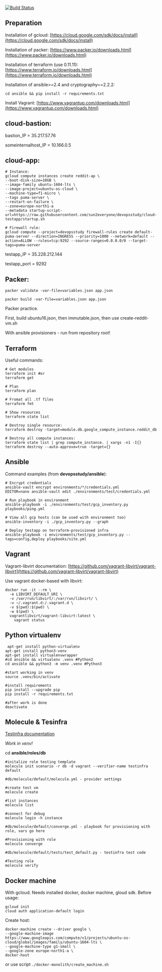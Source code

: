 [![Build Status](https://travis-ci.org/sun2everyone/devopsstudy.svg?branch=master)](https://travis-ci.org/sun2everyone/devopsstudy)

## Preparation

Installation of gcloud: [https://cloud.google.com/sdk/docs/install](https://cloud.google.com/sdk/docs/install)

Installation of packer: [https://www.packer.io/downloads.html](https://www.packer.io/downloads.html)

Installation of terraform (use 0.11.11): [https://www.terraform.io/downloads.html](https://www.terraform.io/downloads.html)

Installation of ansible>=2.4 and cryptography==2.2.2:

```
cd ansible && pip install -r requirements.txt
```

Install Vagrant: [https://www.vagrantup.com/downloads.html](https://www.vagrantup.com/downloads.html)

## cloud-bastion:

bastion_IP = 35.217.57.76

someinternalhost_IP = 10.166.0.5

## cloud-app:

```
# Instance:
gcloud compute instances create reddit-ap \
--boot-disk-size=10GB \
--image-family ubuntu-1604-lts \
--image-project=ubuntu-os-cloud \
--machine-type=f1-micro \
--tags puma-server \
--restart-on-failure \
--zone=europe-north1-a
--metadata startup-script-url=https://raw.githubusercontent.com/sun2everyone/devopsstudy/cloud-testapp/startup.sh

# Firewall rule:
gcloud compute --project=devopsstudy firewall-rules create default-puma-server --direction=INGRESS --priority=1000 --network=default --action=ALLOW --rules=tcp:9292 --source-ranges=0.0.0.0/0 --target-tags=puma-server
```

testapp_IP = 35.228.212.144

testapp_port = 9292

## Packer:

```
packer validate -var-file=variables.json app.json

packer build -var-file=variables.json app.json
```

Packer practice.

First, build ubuntu16.json, then immutable.json, then use create-reddit-vm.sh

With ansible provisioners - run from repository root!

## Terraform

Useful commands:

```
# Get modules
terraform init #or
terraform get

# Plan
terraform plan

# Fromat all .tf files
terraform fmt

# Show resources
terraform state list
 
# Destroy single resource:
terraform destroy -target=module.db.google_compute_instance.reddit_db

# Destroy all compute instances:
terraform state list | grep compute_instance. | xargs -n1 -I{} terraform destroy --auto-approve=true -target={}
```

## Ansible

Command examples (from **devopsstudy/ansible**):

```
# Encrypt credentials
ansible-vault encrypt environments/*/credentials.yml
EDITOR=nano ansible-vault edit ./environments/test/credentials.yml

# Run playbook in environment
ansible-playbook -i ./environments/test/gcp_inventory.py playbooks/ping.yml

# View all gcp hosts (can be used with environment too)
ansible-inventory -i ./gcp_inventory.py --graph

# Deploy testapp on terraform-provisioned infra
ansible-playbook -i environments/test/gcp_inventory.py --tags=config,deploy playbooks/site.yml
```

## Vagrant

Vagrant-libvirt documentation: [https://github.com/vagrant-libvirt/vagrant-libvirt](https://github.com/vagrant-libvirt/vagrant-libvirt)

Use vagrant docker-based with libvirt:

```
docker run -it --rm \
  -e LIBVIRT_DEFAULT_URI \
  -v /var/run/libvirt/:/var/run/libvirt/ \
  -v ~/.vagrant.d:/.vagrant.d \
  -v $(pwd):$(pwd) \
  -w $(pwd) \
  vagrantlibvirt/vagrant-libvirt:latest \
    vagrant status
```

## Python virtualenv

```
 apt-get install python-virtualenv
apt-get install python3-venv
apt-get install virtualenvwrapper
#cd ansible && virtualenv .venv #Python2
cd ansible && python3 -m venv .venv #Python3

#start working in venv
source .venv/bin/activate

#install requirements
pip install --upgrade pip
pip install -r requirements.txt

#after work is done
deactivate
```

## Molecule & Tesinfra

[Testinfra documentation](https://testinfra.readthedocs.io/en/latest/modules.html)

*Work in venv!*

cd **ansible/roles/db**

```
#initalize role testing template
molecule init scenario -r db -d vagrant --verifier-name testinfra default

#db/molecule/default/molecule.yml - provider settings

#create test vm
molecule create

#list instances
molecule list

#connect for debug
molecule login -h instance

#db/molecule/default/converge.yml - playbook for provisioning with role, vars go here

#Provisioning with role
molecule converge

#db/molecule/default/tests/test_default.py - testinfra test code

#Testing role
molecule verify
```

## Docker machine

With gcloud. Needs installed docker, docker machine, gloud sdk. Before usage:

```
gcloud init
cloud auth application-default login
```

Create host:

```
docker-machine create --driver google \
--google-machine-image https://www.googleapis.com/compute/v1/projects/ubuntu-os-cloud/global/images/family/ubuntu-1604-lts \
--google-machine-type g1-small \
--google-zone europe-north1-a \
docker-host
```

or use script `./docker-monolith/create_machine.sh`
